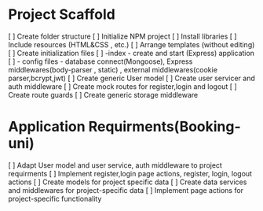 # Project Scaffold

[ ] Create folder structure
[ ] Initialize NPM project
[ ] Install libraries
[ ] Include resources (HTML&CSS , etc.)
[ ] Arrange templates (without editing)
[ ] Create initialization files
[ ] -index - create and start (Express) application
[ ] - config files - database connect(Mongoose), Express middlewares(body-parser , static) , external middlewares(cookie parser,bcrypt,jwt)
[ ] Create generic User model
[ ] Create user servicer and auth middleware
[ ] Create mock routes for register,login and logout
[ ] Create route guards
[ ] Create generic storage middleware

# Application Requirments(Booking-uni)

[ ] Adapt User model and user service, auth middleware to project requirments
[ ] Implement register,login page actions, register, login, logout actions
[ ] Create models for project specific data
[ ] Create data services and middlewares for project-specific data
[ ] Implement page actions for project-specific functionality
